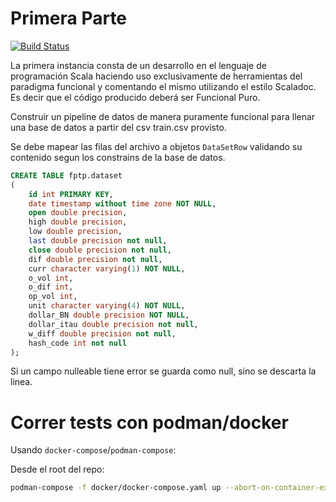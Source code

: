 # Primera Parte

[![Build Status](https://travis-ci.org/FdelMazo/7527-AlgoritmosIV.svg?branch=main)](https://travis-ci.org/FdelMazo/7527-AlgoritmosIV)

La primera instancia consta de un desarrollo en el lenguaje de programación Scala haciendo uso exclusivamente de herramientas del paradigma funcional y comentando el mismo utilizando el estilo Scaladoc.
Es decir que el código producido deberá ser Funcional Puro.

Construir un pipeline de datos de manera puramente funcional para llenar una base de datos a partir del csv train.csv provisto.

Se debe mapear las filas del archivo a objetos ```DataSetRow``` validando su contenido segun los constrains de la base de datos.
```sql
CREATE TABLE fptp.dataset
(
    id int PRIMARY KEY,
    date timestamp without time zone NOT NULL,
    open double precision,
    high double precision,
    low double precision,
    last double precision not null,
    close double precision not null,
    dif double precision not null,
    curr character varying(1) NOT NULL,
    o_vol int,
    o_dif int,
    op_vol int,
    unit character varying(4) NOT NULL,
    dollar_BN double precision NOT NULL,
    dollar_itau double precision not null,
    w_diff double precision not null,
    hash_code int not null
);
```

Si un campo nulleable tiene error se guarda como null, sino se descarta la linea.

# Correr tests con podman/docker
Usando `docker-compose`/`podman-compose`:

Desde el root del repo:
```bash
podman-compose -f docker/docker-compose.yaml up --abort-on-container-exit
```
